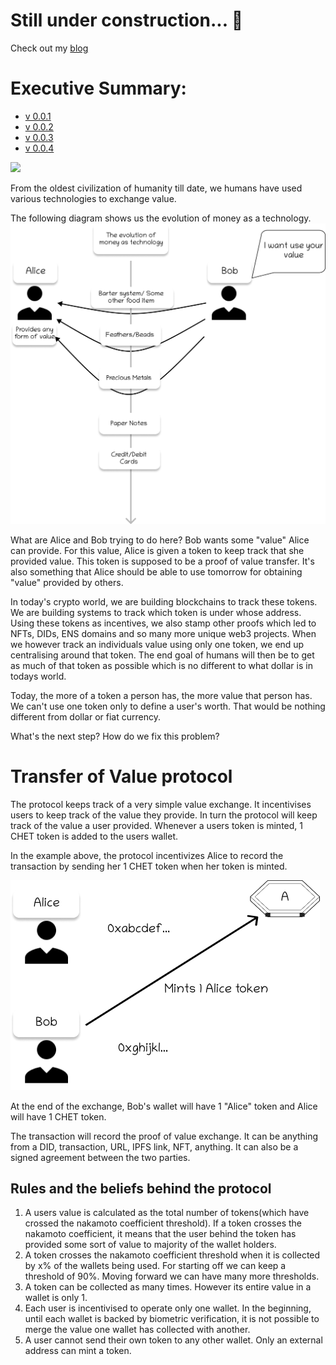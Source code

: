 # Still under construction... 👷
Check out my [blog](https://mirror.xyz/0x493EDA97486EC88C9C79404476B3dB71699a4040)

# Executive Summary:

* [v 0.0.1](https://github.com/AireshBhat/TransferOfValue/blob/main/Versions/v0.0.1.md)
* [v 0.0.2](https://github.com/AireshBhat/TransferOfValue/blob/main/Versions/v0.0.2.md)
* [v 0.0.3](https://github.com/AireshBhat/TransferOfValue/blob/main/Versions/v0.0.3.md)
* [v 0.0.4](https://github.com/AireshBhat/TransferOfValue/blob/main/Versions/v0.0.4.md)

![](https://badgen.net/badge/Version/v0.0.4/green)

From the oldest civilization of humanity till date, we humans have used various technologies to exchange value.

The following diagram shows us the evolution of money as a technology.
![Evolution of the technology of money](./assets/Money_Tech.png)

What are Alice and Bob trying to do here?
Bob wants some "value" Alice can provide. For this value, Alice is given a token to keep track that she provided value. This token is supposed to be a proof of value transfer. It's also something that Alice should be able to use tomorrow for obtaining "value" provided by others.

In today's crypto world, we are building blockchains to track these tokens. We are building systems to track which token is under whose address. Using these tokens as incentives, we also stamp other proofs which led to NFTs, DIDs, ENS domains and so many more unique web3 projects. When we however track an individuals value using only one token, we end up centralising around that token. The end goal of humans will then be to get as much of that token as possible which is no different to what dollar is in todays world.

Today, the more of a token a person has, the more value that person has. 
 We can't use one token only to define a user's worth. That would be nothing different from dollar or fiat currency.

What's the next step? How do we fix this problem?

# Transfer of Value protocol
The protocol keeps track of a very simple value exchange. It incentivises users to keep track of the value they provide. In turn the protocol will keep track of the value a user provided. Whenever a users token is minted, 1 CHET token is added to the users wallet.

In the example above, the protocol incentivizes Alice to record the transaction by sending her 1 CHET token when her token is minted.

![Bob minting Alice's token](./assets/Minting_Token.png)

At the end of the exchange, Bob's wallet will have 1 "Alice" token and Alice will have 1 CHET token.

The transaction will record the proof of value exchange. It can be anything from a DID, transaction, URL, IPFS link, NFT, anything. It can also be a signed agreement between the two parties.

## Rules and the beliefs behind the protocol
1. A users value is calculated as the total number of tokens(which have crossed the nakamoto coefficient threshold). If a token crosses the nakamoto coefficient, it means that the user behind the token has provided some sort of value to majority of the wallet holders.
2. A token crosses the nakamoto coefficient threshold when it is collected by x% of the wallets being used. For starting off we can keep a threshold of 90%. Moving forward we can have many more thresholds.
3. A token can be collected as many times. However its entire value in a wallet is only 1.
4. Each user is incentivised to operate only one wallet. In the beginning, until each wallet is backed by biometric verification, it is not possible to merge the value one wallet has collected with another.
5. A user cannot send their own token to any other wallet. Only an external address can mint a token.